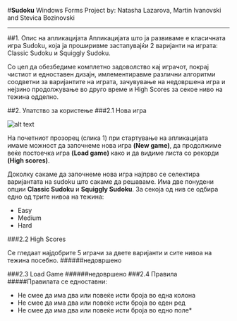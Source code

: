 #**Sudoku**
Windows Forms Project by: 
Natasha Lazarova, Martin Ivanovski and Stevica Bozinovski

---

##1. Опис на апликацијата
Апликацијата што ја развиваме е класичната игра Sudoku, која ја проширивме застапувајќи 2 варијанти на играта: Classic Sudoku и Squiggly Sudoku.

Со цел да обезбедиме комплетно задоволство кај играчот, покрај чистиот и едноставен дизајн, имлементиравме различни алгоритми соодветни за варијантите на играта, зачувување на недовршена игра и нејзино продолжување во друго време и High Scores за секое ниво на тежина одделно.

##2. Упатство за користењe
###2.1 Нова игра

![alt text][new_game_screen]

На почетниот прозорец (слика 1) при стартување на апликацијата имаме можност да започнеме нова игра **(New game)**, да продолжиме веќе постоечка игра **(Load game)** како и да видиме листа со рекорди **(High scores)**.

Доколку сакаме да започнеме нова игра најпрво се селектира варијантата на sudoku што сакаме да решаваме. Има две понудени опции **Classic Sudoku** и **Squiggly Sudoku**. За секоја од нив се одбира едно од трите нивоа на тежина:

* Easy
* Medium
* Hard

###2.2 High Scores

Се гледаат најдобрите 5 играчи за двете варијанти и сите нивоа на тежина посебно.
######недовршено

###2.3 Load Game
######недовршено
###2.4 Правила
#####Правилата се едноставни:

* Не смее да има два или повеќе исти броја во една колона
* Не смее да има два или повеќе исти броја во еден ред
* Не смее да има два или повеќе исти броја во едно поле*



[new_game_screen]: http://upload.wikimedia.org/wikipedia/commons/thumb/f/ff/Sudoku-by-L2G-20050714.svg/250px-Sudoku-by-L2G-20050714.svg.png "Слика 1"